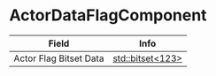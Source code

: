 # ActorDataFlagComponent

<table><thead><tr><th>Field</th><th>Info</th></tr></thead><tbody>
<tr><td>Actor Flag Bitset Data</td><td><a href="../types/std_bitset<123>.md">std::bitset&lt;123&gt;</a></td></tr>
</tbody></table>